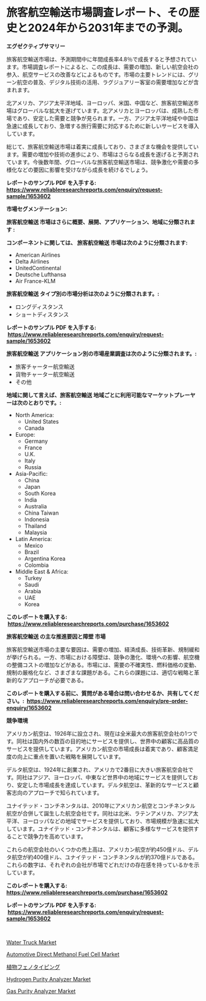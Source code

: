 <p><h1>旅客航空輸送市場調査レポート、その歴史と2024年から2031年までの予測。</h1></p><p><strong>エグゼクティブサマリー</strong></p>
<p><p>旅客航空輸送市場は、予測期間中に年間成長率4.8％で成長すると予想されています。市場調査レポートによると、この成長は、需要の増加、新しい航空会社の参入、航空サービスの改善などによるものです。市場の主要トレンドには、グリーン航空の普及、デジタル技術の活用、ラグジュアリー客室の需要増加などが含まれます。</p><p>北アメリカ、アジア太平洋地域、ヨーロッパ、米国、中国など、旅客航空輸送市場はグローバルな拡大を遂げています。北アメリカとヨーロッパは、成熟した市場であり、安定した需要と競争が見られます。一方、アジア太平洋地域や中国は急速に成長しており、急増する旅行需要に対応するために新しいサービスを導入しています。</p><p>総じて、旅客航空輸送市場は着実に成長しており、さまざまな機会を提供しています。需要の増加や技術の進歩により、市場はさらなる成長を遂げると予測されています。今後数年間、グローバルな旅客航空輸送市場は、競争激化や需要の多様化などの要因に影響を受けながら成長を続けるでしょう。</p></p>
<p><strong>レポートのサンプル PDF を入手する: <a href="https://www.reliableresearchreports.com/enquiry/request-sample/1653602">https://www.reliableresearchreports.com/enquiry/request-sample/1653602</a></strong></p>
<p><strong>市場セグメンテーション:</strong></p>
<p><strong> 旅客航空輸送 市場はさらに概要、展開、アプリケーション、地域に分類されます :</strong></p>
<p><strong>コンポーネントに関しては、 旅客航空輸送 市場は次のように分類されます: &nbsp;</strong></p>
<p><ul><li>American Airlines</li><li>Delta Airlines</li><li>UnitedContinental</li><li>Deutsche Lufthansa</li><li>Air France-KLM</li></ul></p>
<p><strong> 旅客航空輸送 タイプ別の市場分析は次のように分類されます。:</strong></p>
<p><ul><li>ロングディスタンス</li><li>ショートディスタンス</li></ul></p>
<p><strong>レポートのサンプル PDF を入手する: &nbsp;<a href="https://www.reliableresearchreports.com/enquiry/request-sample/1653602">https://www.reliableresearchreports.com/enquiry/request-sample/1653602</a></strong></p>
<p><strong> 旅客航空輸送 アプリケーション別の市場産業調査は次のように分類されます。:</strong></p>
<p><ul><li>旅客チャーター航空輸送</li><li>貨物チャーター航空輸送</li><li>その他</li></ul></p>
<p><strong>地域に関して言えば、旅客航空輸送 地域ごとに利用可能なマーケットプレーヤーは次のとおりです。:</strong></p>
<p><ul>
    <li>
        North America:
        <ul>
            <li>United States</li>
            <li>Canada</li>
        </ul>
    </li>
    <li>
        Europe:
        <ul>
            <li>Germany</li>
            <li>France</li>
            <li>U.K.</li>
            <li>Italy</li>
            <li>Russia</li>
        </ul>
    </li>
    <li>
        Asia-Pacific:
        <ul>
            <li>China</li>
            <li>Japan</li>
            <li>South Korea</li>
            <li>India</li>
            <li>Australia</li>
            <li>China Taiwan</li>
            <li>Indonesia</li>
            <li>Thailand</li>
            <li>Malaysia</li>
        </ul>
    </li>
    <li>
        Latin America:
        <ul>
            <li>Mexico</li>
            <li>Brazil</li>
            <li>Argentina Korea</li>
            <li>Colombia</li>
        </ul>
    </li>
    <li>
        Middle East & Africa:
        <ul>
            <li>Turkey</li>
            <li>Saudi</li>
            <li>Arabia</li>
            <li>UAE</li>
            <li>Korea</li>
        </ul>
    </li>
    </ul></p>
<p><strong>このレポートを購入する: &nbsp;<a href="https://www.reliableresearchreports.com/purchase/1653602">https://www.reliableresearchreports.com/purchase/1653602</a></strong></p>
<p><strong>旅客航空輸送 の主な推進要因と障壁 市場</strong></p>
<p><p>旅客航空輸送市場の主要な要因は、需要の増加、経済成長、技術革新、規制緩和が挙げられる。一方、市場における障壁は、競争の激化、環境への影響、航空機の整備コストの増加などがある。市場には、需要の不確実性、燃料価格の変動、規制の厳格化など、さまざまな課題がある。これらの課題には、適切な戦略と革新的なアプローチが必要である。</p></p>
<p><strong>このレポートを購入する前に、質問がある場合は問い合わせるか、共有してください。:&nbsp; <a href="https://www.reliableresearchreports.com/enquiry/pre-order-enquiry/1653602">https://www.reliableresearchreports.com/enquiry/pre-order-enquiry/1653602</a></strong></p>
<p><strong>競争環境</strong></p>
<p><p>アメリカン航空は、1926年に設立され、現在は全米最大の旅客航空会社の1つです。同社は国内外の数百の目的地にサービスを提供し、世界中の顧客に高品質のサービスを提供しています。アメリカン航空の市場成長は着実であり、顧客満足度の向上に重点を置いた戦略を展開しています。</p><p>デルタ航空は、1924年に創業され、アメリカで2番目に大きい旅客航空会社です。同社はアジア、ヨーロッパ、中東など世界中の地域にサービスを提供しており、安定した市場成長を達成しています。デルタ航空は、革新的なサービスと顧客志向のアプローチで知られています。</p><p>ユナイテッド・コンチネンタルは、2010年にアメリカン航空とコンチネンタル航空が合併して誕生した航空会社です。同社は北米、ラテンアメリカ、アジア太平洋、ヨーロッパなどの地域でサービスを提供しており、市場規模が急速に拡大しています。ユナイテッド・コンチネンタルは、顧客に多様なサービスを提供することで競争力を高めています。</p><p>これらの航空会社のいくつかの売上高は、アメリカン航空が約450億ドル、デルタ航空が約400億ドル、ユナイテッド・コンチネンタルが約370億ドルである。これらの数字は、それぞれの会社が市場でどれだけの存在感を持っているかを示しています。</p></p>
<p><strong>このレポートを購入する: &nbsp; <a href="https://www.reliableresearchreports.com/purchase/1653602">https://www.reliableresearchreports.com/purchase/1653602</a></strong></p>
<p><strong>レポートのサンプル PDF を入手する: &nbsp;<a href="https://www.reliableresearchreports.com/enquiry/request-sample/1653602">https://www.reliableresearchreports.com/enquiry/request-sample/1653602</a></strong><strong></strong></p>
<p>&nbsp;</p>
<p><p><a href="https://issuu.com/reportprime-2/docs/water-truck-market-size-2030.pptx">Water Truck Market</a></p><p><a href="https://issuu.com/reportprime-2/docs/automotive-direct-methanol-fuel-cell-market-size-2">Automotive Direct Methanol Fuel Cell Market</a></p><p><a href="https://github.com/dandier2003/Market-Research-Report-List-1/blob/main/257362010935.md">植物フェノタイピング</a></p><p><a href="https://github.com/dringals/Market-Research-Report-List-3/blob/main/hydrogen-purity-analyzer-market.md">Hydrogen Purity Analyzer Market</a></p><p><a href="https://github.com/lbird53714/Market-Research-Report-List-3/blob/main/gas-purity-analyzer-market.md">Gas Purity Analyzer Market</a></p></p>